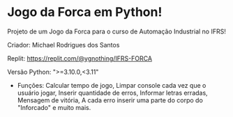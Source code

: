 # Jogo da Forca em Python!
Projeto de um Jogo da Forca para o curso de Automação Industrial no IFRS!

Criador: Michael Rodrigues dos Santos

Replit: https://replit.com/@ygnothing/IFRS-FORCA

Versão Python: ">=3.10.0,<3.11"

   - Funções: 
Calcular tempo de jogo, 
Limpar console cada vez que o usuário jogar, 
Inserir quantidade de erros, 
Informar letras erradas, 
Mensagem de vitória, 
A cada erro inserir uma parte do corpo do "Inforcado" 
e muito mais.

